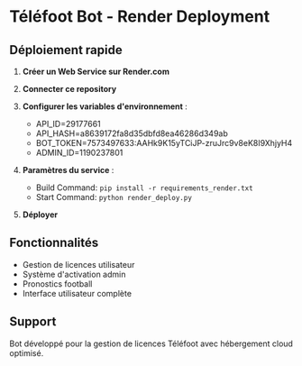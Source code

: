 # Téléfoot Bot - Render Deployment

## Déploiement rapide

1. **Créer un Web Service sur Render.com**
2. **Connecter ce repository**
3. **Configurer les variables d'environnement** :
   - API_ID=29177661
   - API_HASH=a8639172fa8d35dbfd8ea46286d349ab
   - BOT_TOKEN=7573497633:AAHk9K15yTCiJP-zruJrc9v8eK8I9XhjyH4
   - ADMIN_ID=1190237801

4. **Paramètres du service** :
   - Build Command: `pip install -r requirements_render.txt`
   - Start Command: `python render_deploy.py`

5. **Déployer**

## Fonctionnalités

- Gestion de licences utilisateur
- Système d'activation admin
- Pronostics football
- Interface utilisateur complète

## Support

Bot développé pour la gestion de licences Téléfoot avec hébergement cloud optimisé.
